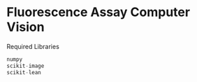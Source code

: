 # Fluorescence Assay Computer Vision

Required Libraries

```python
numpy
scikit-image
scikit-lean
```
